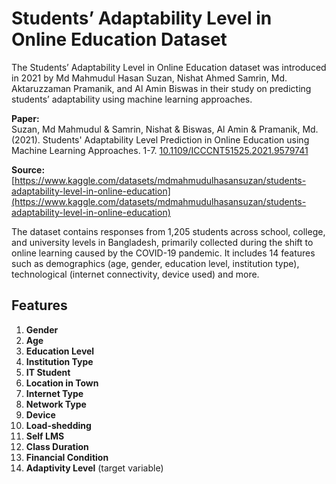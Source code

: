 # Students’ Adaptability Level in Online Education Dataset

The Students’ Adaptability Level in Online Education dataset was introduced in 2021 by Md Mahmudul Hasan Suzan, Nishat Ahmed Samrin, Md. Aktaruzzaman Pramanik, and Al Amin Biswas in their study on predicting students’ adaptability using machine learning approaches.

**Paper:**  
Suzan, Md Mahmudul & Samrin, Nishat & Biswas, Al Amin & Pramanik, Md. (2021). Students' Adaptability Level Prediction in Online Education using Machine Learning Approaches. 1-7. [10.1109/ICCCNT51525.2021.9579741](https://doi.org/10.1109/ICCCNT51525.2021.9579741)

**Source:**  
[https://www.kaggle.com/datasets/mdmahmudulhasansuzan/students-adaptability-level-in-online-education](https://www.kaggle.com/datasets/mdmahmudulhasansuzan/students-adaptability-level-in-online-education)

The dataset contains responses from 1,205 students across school, college, and university levels in Bangladesh, primarily collected during the shift to online learning caused by the COVID-19 pandemic. It includes 14 features such as demographics (age, gender, education level, institution type), technological (internet connectivity, device used) and more.

## Features
1. **Gender**  
2. **Age**  
3. **Education Level**  
4. **Institution Type**  
5. **IT Student**  
6. **Location in Town**  
7. **Internet Type**  
8. **Network Type**  
9. **Device**  
10. **Load-shedding**  
11. **Self LMS**
12. **Class Duration**
13. **Financial Condition**  
14. **Adaptivity Level** (target variable)

